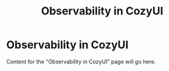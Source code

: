 ﻿---
title: "Observability in CozyUI"
---

# Observability in CozyUI

Content for the "Observability in CozyUI" page will go here.
